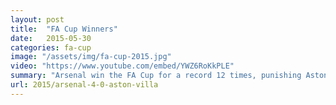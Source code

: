 ```yaml
---
layout: post
title:  "FA Cup Winners"
date:   2015-05-30
categories: fa-cup
image: "/assets/img/fa-cup-2015.jpg"
video: "https://www.youtube.com/embed/YWZ6RoKkPLE"
summary: "Arsenal win the FA Cup for a record 12 times, punishing Aston Villa 4-0. A wonder goal from Alexis Sanchez put Arsenal in command after Theo Walcott's opener. Per Mertesacker and Olivier Giroud completed the rout."
url: 2015/arsenal-4-0-aston-villa
---
```

